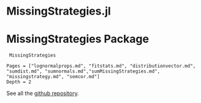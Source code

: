 # MissingStrategies.jl

# MissingStrategies Package

```@docs
 MissingStrategies
```

```@contents
Pages = ["lognormalprops.md", "fitstats.md", "distributionvector.md", 
"sumdist.md", "sumnormals.md","sumMissingStrategies.md",
"missingstrategy.md", "semcor.md"]
Depth = 2
```

See all the [github repository](https://github.com/bgctw/MissingStrategies.jl).

